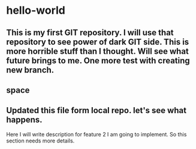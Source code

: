 # hello-world
This is my first GIT repository.
I will use that repository to see power of dark GIT side.
This is more horrible stuff than I thought. Will see what future brings to me.
One more test with creating new branch.
--------------------------------------------------------------------
space
--------------------------------------------------------------------
Updated this file form local repo. let's see what happens.
--------------------------------------------------------------------
Here I will write description for feature 2 I am going to implement.
So this section needs more details.